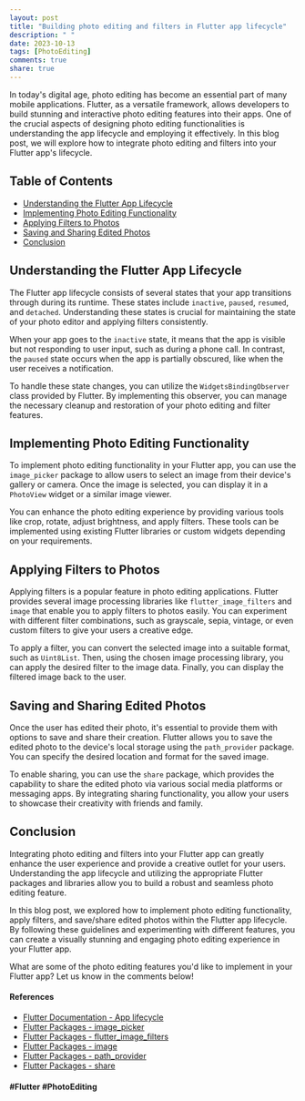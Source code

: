 ```yaml
---
layout: post
title: "Building photo editing and filters in Flutter app lifecycle"
description: " "
date: 2023-10-13
tags: [PhotoEditing]
comments: true
share: true
---
```


In today's digital age, photo editing has become an essential part of many mobile applications. Flutter, as a versatile framework, allows developers to build stunning and interactive photo editing features into their apps. One of the crucial aspects of designing photo editing functionalities is understanding the app lifecycle and employing it effectively. In this blog post, we will explore how to integrate photo editing and filters into your Flutter app's lifecycle.

## Table of Contents
- [Understanding the Flutter App Lifecycle](#understanding-the-flutter-app-lifecycle)
- [Implementing Photo Editing Functionality](#implementing-photo-editing-functionality)
- [Applying Filters to Photos](#applying-filters-to-photos)
- [Saving and Sharing Edited Photos](#saving-and-sharing-edited-photos)
- [Conclusion](#conclusion)

## Understanding the Flutter App Lifecycle

The Flutter app lifecycle consists of several states that your app transitions through during its runtime. These states include `inactive`, `paused`, `resumed`, and `detached`. Understanding these states is crucial for maintaining the state of your photo editor and applying filters consistently.

When your app goes to the `inactive` state, it means that the app is visible but not responding to user input, such as during a phone call. In contrast, the `paused` state occurs when the app is partially obscured, like when the user receives a notification.

To handle these state changes, you can utilize the `WidgetsBindingObserver` class provided by Flutter. By implementing this observer, you can manage the necessary cleanup and restoration of your photo editing and filter features.

## Implementing Photo Editing Functionality

To implement photo editing functionality in your Flutter app, you can use the `image_picker` package to allow users to select an image from their device's gallery or camera. Once the image is selected, you can display it in a `PhotoView` widget or a similar image viewer.

You can enhance the photo editing experience by providing various tools like crop, rotate, adjust brightness, and apply filters. These tools can be implemented using existing Flutter libraries or custom widgets depending on your requirements.

## Applying Filters to Photos

Applying filters is a popular feature in photo editing applications. Flutter provides several image processing libraries like `flutter_image_filters` and `image` that enable you to apply filters to photos easily. You can experiment with different filter combinations, such as grayscale, sepia, vintage, or even custom filters to give your users a creative edge.

To apply a filter, you can convert the selected image into a suitable format, such as `Uint8List`. Then, using the chosen image processing library, you can apply the desired filter to the image data. Finally, you can display the filtered image back to the user.

## Saving and Sharing Edited Photos

Once the user has edited their photo, it's essential to provide them with options to save and share their creation. Flutter allows you to save the edited photo to the device's local storage using the `path_provider` package. You can specify the desired location and format for the saved image.

To enable sharing, you can use the `share` package, which provides the capability to share the edited photo via various social media platforms or messaging apps. By integrating sharing functionality, you allow your users to showcase their creativity with friends and family.

## Conclusion

Integrating photo editing and filters into your Flutter app can greatly enhance the user experience and provide a creative outlet for your users. Understanding the app lifecycle and utilizing the appropriate Flutter packages and libraries allow you to build a robust and seamless photo editing feature.

In this blog post, we explored how to implement photo editing functionality, apply filters, and save/share edited photos within the Flutter app lifecycle. By following these guidelines and experimenting with different features, you can create a visually stunning and engaging photo editing experience in your Flutter app.

What are some of the photo editing features you'd like to implement in your Flutter app? Let us know in the comments below!

#### References
- [Flutter Documentation - App lifecycle](https://flutter.dev/docs/development/ui/lifecycle)
- [Flutter Packages - image_picker](https://pub.dev/packages/image_picker)
- [Flutter Packages - flutter_image_filters](https://pub.dev/packages/flutter_image_filters)
- [Flutter Packages - image](https://pub.dev/packages/image)
- [Flutter Packages - path_provider](https://pub.dev/packages/path_provider)
- [Flutter Packages - share](https://pub.dev/packages/share)

#### #Flutter #PhotoEditing